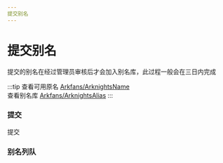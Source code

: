 ```yaml
---
提交别名
---
```


<script setup>
import {ref, onMounted, h} from 'vue'
import request from './lib/requests'
import Message from './lib/message.vue'
import {NButton} from 'naive-ui'

const api = new request({host: 'https://alias.arkfans.top/'});
const applys = ref([]);
const reviewedApplys = ref([]);

function getApplys() {
    api.get({
        url: 'apply/get',
        success: (resp) => {
            applys.value = resp.data
        }
    });
}

function getReviewedApplys() {
    api.get({
        url: 'apply/get?reviewed=true',
        success: (resp) => {
            reviewedApplys.value = resp.data
        }
    });
}

onMounted(() => {
    getApplys();
    getReviewedApplys();
});

function setValue(isAlias, text) {
    if (text.length > 100) {
        message.value.error('最长100字符');
        text = text.slice(0, 100);
    }
    if (isAlias) {
        alias.value = text
    } else {
        name.value = text
    }
}

const alias = ref('');
const name = ref('');
const autoComplete = ref([]);

function fetchName(search) {
    if (search) {
        api.get({
            url: 'name/search?output=2&mode=14&text=' + search,
            success: (resp) => {
                autoComplete.value = resp.data
            }
        })
    }
}

const message = ref(null);

function submit(_alias, _name) {
    _alias = _alias || alias.value;
    _name = _name || name.value;
    if (!_alias || !_name) {
        message.value.error('请填写别名和名称');
        return
    }
    api.post({
        url: 'apply/apply',
        data: {
            alias: _alias,
            name: _name
        },
        success: (resp) => {
            if (resp.data.data.create) {
                message.value.success('请求成功：新申请已创建')
            } else {
                message.value.success('请求成功：已赞同[' + _alias + ']')
            }
            getApplys()
        },
        error: (resp) => {
            if (resp.response.status === 422) {
                message.value.error('请求失败：参数错误');
            } else if (resp.response.status === 429) {
                message.value.loading(resp.response.data.detail)
            } else {
                message.value.error('请求失败：' + resp.response.data.detail);
            }
        }
    })
}

const BaseColumn = [
    {
        title: '别名',
        key: 'alias',
    },
    {
        title: '原名',
        key: 'name'
    },
    {
        title: '创建时间',
        key: 'create_time',
        render(row) {
            const t = new Date(row.create_time * 1000);
            return h(
                'span', t.getFullYear() + '-'
                + (t.getMonth() + 1) + '-'
                + t.getDate()
            )
        }
    }
];

const ApplyColumn = [...BaseColumn, {
    title: '赞同',
    key: 'agree',
    render(row) {
        return h(
            NButton,
            {
                onClick: () => {
                    submit(row.alias, row.name)
                }
            },
            () => row.agree
        )
    }
}];
const ReviewedApplyColumn = [...BaseColumn, {
    title: '是否通过',
    key: 'result',
    render(row) {
        return h(
            'span',
            row.result ? '✅' : '❌'
        )
    }
}];
</script>

<ClientOnly>

 # 提交别名
 
 提交的别名在经过管理员审核后才会加入别名库，此过程一般会在三日内完成
 
:::tip
查看可用原名 [Arkfans/ArknightsName](https://github.com/Arkfans/ArknightsName/blob/main/table/all.md)  
查看别名库 [Arkfans/ArknightsAlias](https://github.com/Arkfans/ArknightsAlias/blob/main/table.md)
:::

 ### 提交
 
<n-message-provider :max="5">
    <Message ref="message"/>
</n-message-provider>
<n-input-group style="margin-top: 10px">
    <n-input :value="alias" @update:value="(value) => {setValue(true,value)}" placeholder="在此输入别名"
             style="width: 45%"></n-input>
    <n-auto-complete :options="autoComplete" :value="name"
                     @update:value="(value) => {fetchName(value);setValue(false,value)}" placeholder="在此输入原名"
                     style="width: 45%"></n-auto-complete>
    <n-button @click="() => {submit()}" type="primary">提交</n-button>
</n-input-group>

</ClientOnly>

 ### 别名列队
 
<n-tabs type="line" default-value="need-review">
    <n-tab-pane name="need-review" tab="待审核">
        <n-data-table
                :columns="ApplyColumn"
                :data="applys"
                :bordered="false"
                class="n-table-fix"
        />
    </n-tab-pane>
    <n-tab-pane name="reviewed" tab="已审核">
        <n-data-table
                :columns="ReviewedApplyColumn"
                :data="reviewedApplys"
                :bordered="false"
                class="n-table-fix"
        />
    </n-tab-pane>
</n-tabs>

<style>
    .n-table-fix table {
        display: table;
        margin: 0;
    }

    .n-table-fix th {
        border: none;
    }
</style>